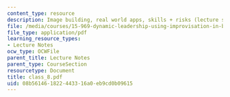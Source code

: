 ```yaml
---
content_type: resource
description: Image building, real world apps, skills + risks (lecture slides).
file: /media/courses/15-969-dynamic-leadership-using-improvisation-in-business-fall-2004/08b561461822443316a0eb9cd0b09615_class_8.pdf
file_type: application/pdf
learning_resource_types:
- Lecture Notes
ocw_type: OCWFile
parent_title: Lecture Notes
parent_type: CourseSection
resourcetype: Document
title: class_8.pdf
uid: 08b56146-1822-4433-16a0-eb9cd0b09615
---
```

